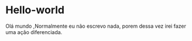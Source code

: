 # Hello-world
Olá mundo 
,Normalmente eu não escrevo nada, porem dessa vez irei fazer uma ação diferenciada.
